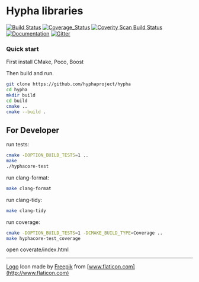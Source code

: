 # Hypha libraries
[![Build Status][travis-image]][travis]
[![Coverage_Status][coveralls-image]][coveralls]
[![Coverity Scan Build Status][coverity-image]][coverity]
[![Documentation][codedocs-image]][codedocs]
[![Gitter][gitter-image]][gitter]

[travis-image]: https://travis-ci.org/hyphaproject/hypha.png?branch=master
[travis]: http://travis-ci.org/hyphaproject/hypha

[coveralls-image]: https://img.shields.io/coveralls/hyphaproject/hypha.svg?label=Coverage
[coveralls]: https://coveralls.io/github/hyphaproject/hypha

[coverity-image]: https://img.shields.io/coverity/scan/12794.svg
[coverity]: https://scan.coverity.com/projects/hyphaproject-hypha

[codedocs-image]: https://codedocs.xyz/hyphaproject/hypha.svg
[codedocs]: https://codedocs.xyz/hyphaproject/hypha

[gitter-image]: https://badges.gitter.im/Join%20Chat.svg
[gitter]: https://gitter.im/hyphaproject/public

### Quick start

First install CMake, Poco, Boost

Then build and run.

```sh
git clone https://github.com/hyphaproject/hypha
cd hypha
mkdir build
cd build
cmake ..
cmake --build .
```

## For Developer

run tests:
```sh
cmake -DOPTION_BUILD_TESTS=1 ..
make
./hyphacore-test
```

run clang-format:
```sh
make clang-format
```

run clang-tidy:
```sh
make clang-tidy
```

run coverage:
```sh
cmake -DOPTION_BUILD_TESTS=1 -DCMAKE_BUILD_TYPE=Coverage ..
make hyphacore-test_coverage
```

open coverate/index.html

-------------------------------
[Logo](/deploy/images/logo.png) Icon made by [Freepik](http://www.freepik.com) from [www.flaticon.com](http://www.flaticon.com)
